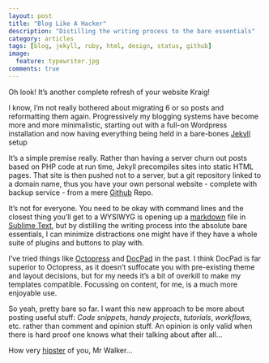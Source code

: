 ```yaml
---
layout: post
title: "Blog Like A Hacker"
description: "Distilling the writing process to the bare essentials"
category: articles
tags: [blog, jekyll, ruby, html, design, status, github]
image:
  feature: typewriter.jpg
comments: true
---
```


Oh look! It’s another complete refresh of your website Kraig!

I know, I’m not really bothered about migrating 6 or so posts and reformatting them again.
Progressively my blogging systems have become more and more minimalistic, starting out with a full-on Wordpress installation and now having everything being held in a bare-bones [Jekyll](http://jekyllrb.com/) setup

It’s a simple premise really. Rather than having a server churn out posts based on PHP code at run time, Jekyll precompiles sites into static HTML pages. That site is then pushed not to a server, but a git repository linked to a domain name, thus you have your own personal website - complete with backup service - from a mere [Github](http://pages.github.com/) Repo.

It’s not for everyone. You need to be okay with command lines and the closest thing you’ll get to a WYSIWYG is opening up a [markdown](http://daringfireball.net/projects/markdown/) file in [Sublime Text](http://www.sublimetext.com/), but by distilling the writing process into the absolute bare essentials, I can minimize distractions one might have if they have a whole suite of plugins and buttons to play with.

I’ve tried things like [Octopress](http://octopress.org/) and [DocPad](http://docpad.org/) in the past. I think DocPad is far superior to Octopress, as it doesn’t suffocate you with pre-existing theme and layout decisions, but for my needs it’s a bit of overkill to make my templates compatible. Focussing on content, for me, is a much more enjoyable use.

So yeah, pretty bare so far. I want this new approach to be more about posting useful stuff: *Code snippets*, *handy projects*, *tutorials*, *workflows*, etc. rather than comment and opinion stuff. An opinion is only valid when there is hard proof one knows what their talking about after all...

How very [hipster](http://31.media.tumblr.com/78cbe6bddaa0da4ad8172b0db01ae89e/tumblr_mo6z3hNZAI1rx564jo1_500.gif) of you, Mr Walker...